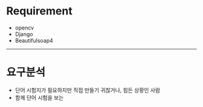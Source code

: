 # Requirement
* opencv
* Django
* Beautifulsoap4

---
# 요구분석
* 단어 시험지가 필요하지만 직접 만들기 귀찮거나, 힘든 상황인 사람
* 함께 단어 시험을 보는 
